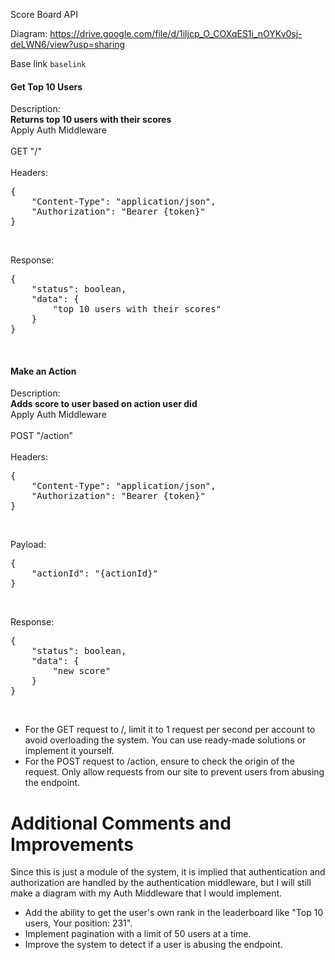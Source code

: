 Score Board API

Diagram: https://drive.google.com/file/d/1iljcp_O_COXqES1i_nOYKv0sj-deLWN6/view?usp=sharing

Base link `baselink`

<h4>Get Top 10 Users</h4>
<div>
Description:<br/>
<strong>Returns top 10 users with their scores</strong><br/>
Apply Auth Middleware<br/><br/>
GET "/"<br/><br/>
Headers: <br/>
<pre>
{
    "Content-Type": "application/json",
    "Authorization": "Bearer {token}"
}
</pre><br/>

Response: <br/>

<pre>
{
    "status": boolean,
    "data": {
        "top 10 users with their scores"
    }
}
</pre><br/>
</div>

<h4>Make an Action</h4>
<div>
Description:<br/>
<strong>Adds score to user based on action user did</strong><br/>
Apply Auth Middleware<br/><br/>
POST "/action"<br/><br/>
Headers: <br/>
<pre>
{
    "Content-Type": "application/json",
    "Authorization": "Bearer {token}"
}
</pre><br/>

Payload: <br/>

<pre>
{
    "actionId": "{actionId}"
}
</pre><br/>

Response: <br/>

<pre>
{
    "status": boolean,
    "data": {
        "new score"
    }
}
</pre><br/>
</div>

<ul>
<li>For the GET request to /, limit it to 1 request per second per account to avoid overloading the system. You can use ready-made solutions or implement it yourself.</li>

<li>For the POST request to /action, ensure to check the origin of the request. Only allow requests from our site to prevent users from abusing the endpoint.</li>
</ul>

# Additional Comments and Improvements

Since this is just a module of the system, it is implied that authentication and authorization are handled by the authentication middleware, but I will still make a diagram with my Auth Middleware that I would implement.

<ul>
<li>Add the ability to get the user's own rank in the leaderboard like "Top 10 users, Your position: 231".</li>
<li>Implement pagination with a limit of 50 users at a time.</li>
<li>Improve the system to detect if a user is abusing the endpoint.</li>
</ul>